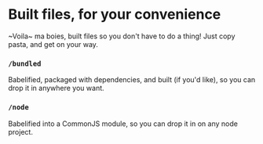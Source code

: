 # Built files, for your convenience

~Voila~ ma boies, built files so you don't have to do a thing! Just copy pasta, and get on your way.

### `/bundled`

Babelified, packaged with dependencies, and built (if you'd like), so you can drop it in anywhere
you want.

### `/node`

Babelified into a CommonJS module, so you can drop it in on any node project.
